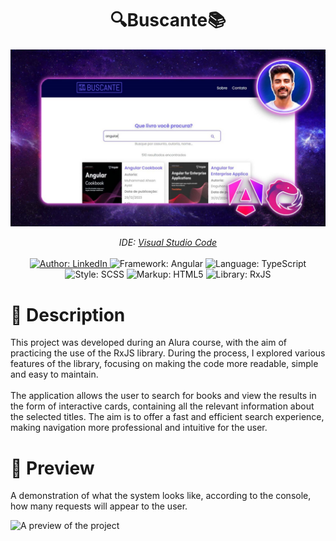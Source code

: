 <h1 align="center">🔍Buscante📚</h1>
<img src="https://github.com/DouglasIde/buscaLivros/blob/main/README/capa_douglas.jpg" alt="Capa da Apresentação">

<div>
  <p align="center">
    <em>
      IDE: <a href="https://code.visualstudio.com/" target="_blank">Visual Studio Code</a>
    </em><br><br>
    <a href="https://www.linkedin.com/in/seu-perfil-linkedin" target="_blank">
        <img src="https://img.shields.io/static/v1?label=Contato&message=LinkedIn&color=B7178C&style=for-the-badge&logo=linkedin" alt="Author: LinkedIn" />
    </a>
  <img src="https://img.shields.io/static/v1?label=Framework&message=Angular&color=B7178C&style=for-the-badge&logo=angular" alt="Framework: Angular"/>
  <img src="https://img.shields.io/static/v1?label=Language&message=TypeScript&color=B7178C&style=for-the-badge&logo=typescript" alt="Language: TypeScript" />
  <img src="https://img.shields.io/static/v1?label=Style&message=SCSS&color=B7178C&style=for-the-badge&logo=sass" alt="Style: SCSS" />
  <img src="https://img.shields.io/static/v1?label=Markup&message=HTML5&color=B7178C&style=for-the-badge&logo=html5" alt="Markup: HTML5" />
  <img src="https://img.shields.io/static/v1?label=Library&message=RxJS&color=B7178C&style=for-the-badge&logo=reactivex" alt="Library: RxJS" />
</div>

<h1>📌 Description</h1>
<p>This project was developed during an Alura course, with the aim of practicing the use of the RxJS library. During the process, I explored various features of the library, focusing on making the code more readable, simple and easy to maintain.<br><br>
The application allows the user to search for books and view the results in the form of interactive cards, containing all the relevant information about the selected titles. The aim is to offer a fast and efficient search experience, making navigation more professional and intuitive for the user.
</p>

<h1>🎥 Preview</h1>
<p>A demonstration of what the system looks like, according to the console, how many requests will appear to the user.</p>
<img src="https://github.com/DouglasIde/buscaLivros/blob/main/README/gifs/RXJSAngular_douglas.gif" alt="A preview of the project">
